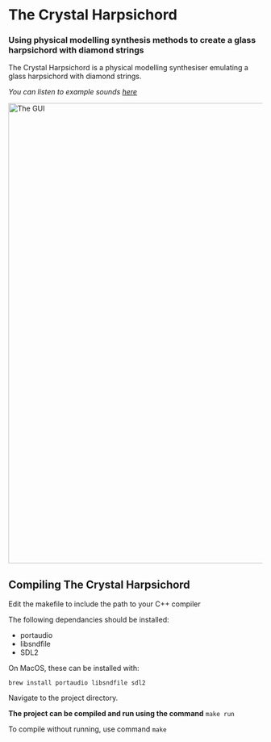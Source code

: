 # The Crystal Harpsichord
### Using physical modelling synthesis methods to create a glass harpsichord with diamond strings

The Crystal Harpsichord is a physical modelling synthesiser emulating a glass harpsichord with diamond strings. 

_You can listen to example sounds_ [_here_](Generated%20Wav%20Files/readme.md)

<img width="912" alt="The GUI" src="https://github.com/MahonHughes/TheCrystalHarpsichord/assets/34442699/5bf44602-d610-48a3-886d-732a29a39641">

## Compiling The Crystal Harpsichord

Edit the makefile to include the path to your C++ compiler

The following dependancies should be installed:
 - portaudio
 - libsndfile
 - SDL2

On MacOS, these can be installed with:
```
brew install portaudio libsndfile sdl2
```

Navigate to the project directory.

**The project can be compiled and run using the command** `make run`

To compile without running, use command `make`
